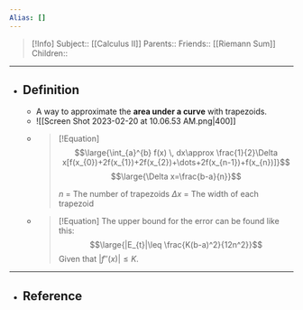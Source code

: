 ```yaml
---
Alias: []
---
```

> [!Info]
> Subject:: [[Calculus II]]
> Parents:: 
> Friends:: [[Riemann Sum]]
> Children:: 
---
- ## Definition
	- A way to approximate the **area under a curve** with trapezoids. 
	- ![[Screen Shot 2023-02-20 at 10.06.53 AM.png|400]]
	- > [!Equation]
	  > $$\large{\int_{a}^{b} f(x) \, dx\approx \frac{1}{2}\Delta x[f(x_{0})+2f(x_{1})+2f(x_{2})+\dots+2f(x_{n-1})+f(x_{n})]}$$
	  > $$\large{\Delta x=\frac{b-a}{n}}$$
	  > 
	  > $n$ = The number of trapezoids
	  > $\Delta x$ = The width of each trapezoid
	- > [!Equation]
	  > The upper bound for the error can be found like this:
	  > $$\large{|E_{t}|\leq \frac{K(b-a)^2}{12n^2}}$$
	  > Given that $|f''(x)|\leq K$.
---
- ## Reference
